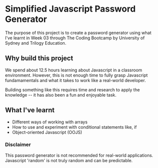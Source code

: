 # Simplified Javascript Password Generator

The purpose of this project is to create a password generator using what I've learnt in Week 03 through The Coding Bootcamp by University of Sydney and Trilogy Education.

## Why build this project

We spend about 12.5 hours learning about Javascript in a classroom environment. However, this is not enough time to fully grasp Javascript fundamamentals and what it takes to work like a real-world developer.

Building something like this requires time and research to apply the knowledge -- it has also been a fun and enjoyable task.


## What I've learnt

- Different ways of working with arrays
- How to use and experiment with conditional statements like, if
- Object-oriented Javascript (OOJS)



### Disclaimer

This password generator is not recommended for real-world applications. Javascript 'random' is not truly random and can be predictable.